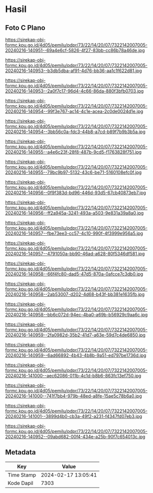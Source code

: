 # Hasil

## Foto C Plano

https://sirekap-obj-formc.kpu.go.id/4d05/pemilu/pdpr/73/22/14/20/07/7322142007005-20240216-140951--69a4e6cf-5826-4f27-83bb-cc86b78a46de.jpg

https://sirekap-obj-formc.kpu.go.id/4d05/pemilu/pdpr/73/22/14/20/07/7322142007005-20240216-140953--b3db5dba-af91-4d76-bb36-aa1c1f622d81.jpg

https://sirekap-obj-formc.kpu.go.id/4d05/pemilu/pdpr/73/22/14/20/07/7322142007005-20240216-140953--2a0f7c17-96d4-4c66-86da-880f3bfb0703.jpg

https://sirekap-obj-formc.kpu.go.id/4d05/pemilu/pdpr/73/22/14/20/07/7322142007005-20240216-140954--99f3e767-ac14-4c1e-acea-2c0de0024d1e.jpg

https://sirekap-obj-formc.kpu.go.id/4d05/pemilu/pdpr/73/22/14/20/07/7322142007005-20240216-140954--3bb56c0a-fdc3-44b8-a7cd-b89f7b9b3b5a.jpg

https://sirekap-obj-formc.kpu.go.id/4d05/pemilu/pdpr/73/22/14/20/07/7322142007005-20240216-140955--a4e6c23f-28f8-487b-9cd5-f1763828f751.jpg

https://sirekap-obj-formc.kpu.go.id/4d05/pemilu/pdpr/73/22/14/20/07/7322142007005-20240216-140955--79bc9b97-5132-43c6-be71-5160108efc0f.jpg

https://sirekap-obj-formc.kpu.go.id/4d05/pemilu/pdpr/73/22/14/20/07/7322142007005-20240216-140956--0f9f383d-bd96-446d-93d5-67cb40873eb7.jpg

https://sirekap-obj-formc.kpu.go.id/4d05/pemilu/pdpr/73/22/14/20/07/7322142007005-20240216-140956--ff2a945a-3241-493a-a503-9e831a39a8a0.jpg

https://sirekap-obj-formc.kpu.go.id/4d05/pemilu/pdpr/73/22/14/20/07/7322142007005-20240216-140957--fbe73ee3-cc57-4c10-990f-4f3999e956a5.jpg

https://sirekap-obj-formc.kpu.go.id/4d05/pemilu/pdpr/73/22/14/20/07/7322142007005-20240216-140957--4791050a-bb90-46ad-a628-80f5346df581.jpg

https://sirekap-obj-formc.kpu.go.id/4d05/pemilu/pdpr/73/22/14/20/07/7322142007005-20240216-140958--66f4fc80-dad5-47d5-870a-0afcce7c3db0.jpg

https://sirekap-obj-formc.kpu.go.id/4d05/pemilu/pdpr/73/22/14/20/07/7322142007005-20240216-140958--2ab53007-d202-4d68-b43f-bb381e1635fb.jpg

https://sirekap-obj-formc.kpu.go.id/4d05/pemilu/pdpr/73/22/14/20/07/7322142007005-20240216-140958--bb6c072d-94ec-4ba0-a69b-b56929c9aa6c.jpg

https://sirekap-obj-formc.kpu.go.id/4d05/pemilu/pdpr/73/22/14/20/07/7322142007005-20240216-140959--2fa0982d-35b2-41d7-a63e-59d7c4de6850.jpg

https://sirekap-obj-formc.kpu.go.id/4d05/pemilu/pdpr/73/22/14/20/07/7322142007005-20240216-140959--6ad66892-4b43-4b8b-9a51-ed797be1736d.jpg

https://sirekap-obj-formc.kpu.go.id/4d05/pemilu/pdpr/73/22/14/20/07/7322142007005-20240216-141000--aec62086-011b-4c1d-b8b6-863fc13ef750.jpg

https://sirekap-obj-formc.kpu.go.id/4d05/pemilu/pdpr/73/22/14/20/07/7322142007005-20240216-141000--741f7bb4-979b-48ed-a8fe-15ae5c78b6a0.jpg

https://sirekap-obj-formc.kpu.go.id/4d05/pemilu/pdpr/73/22/14/20/07/7322142007005-20240216-141001--3899d4b0-cb3a-49f2-a231-f4347fd07eb3.jpg

https://sirekap-obj-formc.kpu.go.id/4d05/pemilu/pdpr/73/22/14/20/07/7322142007005-20240216-140952--09abd682-00f4-434e-a25b-90f7c654013c.jpg


## Metadata

| Key        | Value               |
| ---------- | ------------------- |
| Time Stamp | 2024-02-17 13:05:41 |
| Kode Dapil | 7303                |



